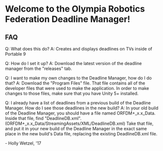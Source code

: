 # Welcome to the Olympia Robotics Federation Deadline Manager!

## FAQ
Q: What does this do?
A: Creates and displays deadlines on TVs inside of Portable 9


Q: How do I set it up? 
A: Download the latest version of the deadline manager from the "releases" tab. 


Q: I want to make my own changes to the Deadline Manager, how do I do that?
A: Download the "Program Files" file. That file contains all of the developer files that were used to make the application. In order to make changes to those
files, make sure that you have Unity 5+ installed.

Q: I already have a list of deadlines from a previous build of the Deadline Manager. How do I see those deadlines in the new build?
A: In your old build of the Deadline Manager, you should have a file named ORFDM+_x.x_Data. Inside that file, find "DeadlineDB.xml". (ORFDM+_x.x_Data/StreamingAssets/XML/DeadlineDB.xml) 
Take that file, and put it in your new build of the Deadline Manager in the exact same place in the new build's Data file, replacing the existing DeadlineDB.xml file.


\- Holly Wetzel, '17
